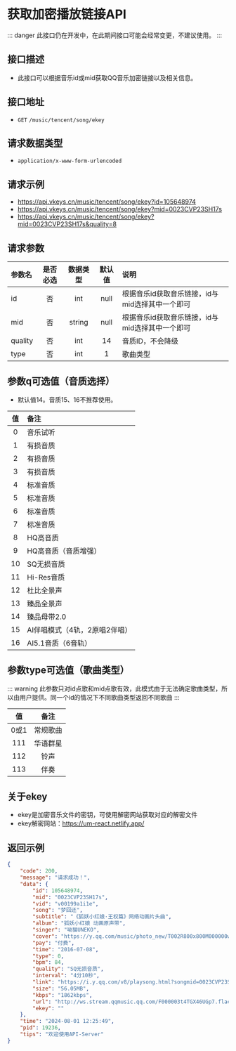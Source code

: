 # 获取加密播放链接API <Badge type="tip" text="V3" /> <Badge type="danger" text="开发中" /> <Badge type="new" text="new" />
::: danger
此接口仍在开发中，在此期间接口可能会经常变更，不建议使用。
:::

## 接口描述

- 此接口可以根据音乐id或mid获取QQ音乐加密链接以及相关信息。

## 接口地址
-  `GET` `/music/tencent/song/ekey`

## 请求数据类型
- `application/x-www-form-urlencoded`

## 请求示例
- https://api.vkeys.cn/music/tencent/song/ekey?id=105648974
- https://api.vkeys.cn/music/tencent/song/ekey?mid=0023CVP23SH17s
- https://api.vkeys.cn/music/tencent/song/ekey?mid=0023CVP23SH17s&quality=8

## 请求参数

<div class="table-overflow">

| 参数名     | 是否必选 |  数据类型  | 默认值  | 说明                          |
|:--------|:----:|:------:|:----:|:----------------------------|
| id      |  否   |  int   | null | 根据音乐id获取音乐链接，id与mid选择其中一个即可 |
| mid     |  否   | string | null | 根据音乐id获取音乐链接，id与mid选择其中一个即可 |
| quality |  否   |  int   |  14  | 音质ID，不会降级                   |
| type    |  否   |  int   |  1   | 歌曲类型                        |

</div>

## 参数q可选值（音质选择）
- 默认值14。音质15、16不推荐使用。

<div class="table-overflow">

|  值  | 备注                |
|:---:|:------------------|
|  0  | 音乐试听              |
|  1  | 有损音质              |
|  2  | 有损音质              |
|  3  | 有损音质              |
|  4  | 标准音质              |
|  5  | 标准音质              |
|  6  | 标准音质              |
|  7  | 标准音质              |
|  8  | HQ高音质             |
|  9  | HQ高音质（音质增强）       |
| 10  | SQ无损音质            |
| 11  | Hi-Res音质          |
| 12  | 杜比全景声             |
| 13  | 臻品全景声             |
| 14  | 臻品母带2.0           |
| 15  | AI伴唱模式（4轨，2原唱2伴唱） |
| 16  | AI5.1音质（6音轨）      |

</div>

## 参数type可选值（歌曲类型）

::: warning
此参数只对id点歌和mid点歌有效，此模式由于无法确定歌曲类型，所以由用户提供。同一个id的情况下不同歌曲类型返回不同歌曲
:::

<div class="table-overflow">

|  值   |    备注    |
|:----:|:--------:|
| 0或1  |   常规歌曲   |
| 111  |   华语群星   |
| 112  |    铃声    |
| 113  |    伴奏    |

</div>

## 关于ekey
- ekey是加密音乐文件的密钥，可使用解密网站获取对应的解密文件
- ekey解密网站：https://um-react.netlify.app/

## 返回示例
``` json [geturl.json]
{
    "code": 200,
    "message": "请求成功！",
    "data": {
        "id": 105648974,
        "mid": "0023CVP23SH17s",
        "vid": "v00199a1i1e",
        "song": "梦回还",
        "subtitle": "《狐妖小红娘·王权篇》网络动画片头曲",
        "album": "狐妖小红娘 动画原声带",
        "singer": "呦猫UNEKO",
        "cover": "https://y.qq.com/music/photo_new/T002R800x800M000000wd19g0wTd0d.jpg",
        "pay": "付费",
        "time": "2016-07-08",
        "type": 0,
        "bpm": 84,
        "quality": "SQ无损音质",
        "interval": "4分10秒",
        "link": "https://i.y.qq.com/v8/playsong.html?songmid=0023CVP23SH17s&type=0",
        "size": "56.05MB",
        "kbps": "1862kbps",
        "url": "http://ws.stream.qqmusic.qq.com/F000003t4TGX46UGp7.flac?guid=api.vkeys.cn&vkey=F052EA8F74368F9021DE77360BA46DD0F10BC87EA5749271DC4B1F50258B00C258FC2D95EEB95A516470289AC1A11FE56AF09877E8225816&uin=3503185131&fromtag=119114",
        "ekey": ""
    },
    "time": "2024-08-01 12:25:49",
    "pid": 19236,
    "tips": "欢迎使用API-Server"
}
```
